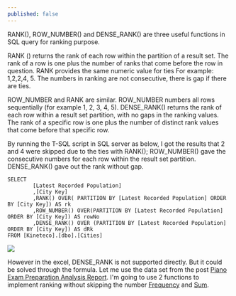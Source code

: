 ```yaml
---
published: false
---
```

RANK(), ROW_NUMBER() and DENSE_RANK() are three useful functions in SQL query for ranking purpose.

RANK () returns the rank of each row within the partition of a result set. The rank of a row is one plus the number of ranks that come before the row in question. RANK provides the same numeric value for ties For example: 1,2,2,4, 5. The numbers in ranking are not consecutive, there is gap if there are ties.

ROW_NUMBER and RANK are similar. ROW_NUMBER numbers all rows sequentially (for example 1, 2, 3, 4, 5). 
DENSE_RANK() returns the rank of each row within a result set partition, with no gaps in the ranking values. The rank of a specific row is one plus the number of distinct rank values that come before that specific row.

By running the T-SQL script in SQL server as below, I got the results that 2 and 4 were skipped due to the ties with RANK(); ROW_NUMBER() gave the consecutive numbers for each row within the result set partition. DENSE_RANK() gave out the rank without gap.


    SELECT 
            [Latest Recorded Population]
            ,[City Key]
            ,RANK() OVER( PARTITION BY [Latest Recorded Population] ORDER BY [City Key]) AS rk
            ,ROW_NUMBER() OVER(PARTITION BY [Latest Recorded Population]  ORDER BY [City Key]) AS rowNo
            ,DENSE_RANK() OVER (PARTITION BY [Latest Recorded Population]  ORDER BY [City Key]) AS dRk
    FROM [Kineteco].[dbo].[Cities]

![]({{site.baseurl}}/images/rk_rn_drk.png)

However in the excel, DENSE_RANK is not supported directly. But it could be solved through the formula.
Let me use the data set from the post [Piano Exam Preparation Analysis Report](https://7fruits.github.io/Piano-Exam-Preparation-Analysis-Report/).
I'm going to use 2 functions to implement ranking without skipping the number
[Frequency](https://support.microsoft.com/en-us/office/frequency-function-44e3be2b-eca0-42cd-a3f7-fd9ea898fdb9) and 
[Sum](https://support.microsoft.com/en-us/office/sum-function-043e1c7d-7726-4e80-8f32-07b23e057f89).


    